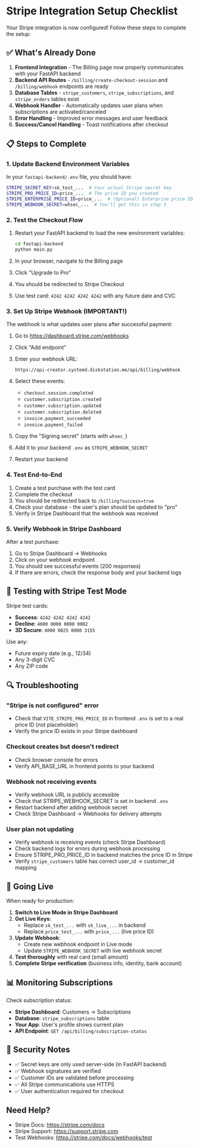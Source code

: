 # Stripe Integration Setup Checklist

Your Stripe integration is now configured! Follow these steps to complete the setup:

## ✅ What's Already Done

1. **Frontend Integration** - The Billing page now properly communicates with your FastAPI backend
2. **Backend API Routes** - `/billing/create-checkout-session` and `/billing/webhook` endpoints are ready
3. **Database Tables** - `stripe_customers`, `stripe_subscriptions`, and `stripe_orders` tables exist
4. **Webhook Handler** - Automatically updates user plans when subscriptions are activated/canceled
5. **Error Handling** - Improved error messages and user feedback
6. **Success/Cancel Handling** - Toast notifications after checkout

## 📋 Steps to Complete

### 1. Update Backend Environment Variables

In your `fastapi-backend/.env` file, you should have:

```bash
STRIPE_SECRET_KEY=sk_test_...  # Your actual Stripe secret key
STRIPE_PRO_PRICE_ID=price_...  # The price ID you created
STRIPE_ENTERPRISE_PRICE_ID=price_...  # (Optional) Enterprise price ID
STRIPE_WEBHOOK_SECRET=whsec_...  # You'll get this in step 3
```

### 2. Test the Checkout Flow

1. Restart your FastAPI backend to load the new environment variables:
   ```bash
   cd fastapi-backend
   python main.py
   ```

2. In your browser, navigate to the Billing page
3. Click "Upgrade to Pro"
4. You should be redirected to Stripe Checkout
5. Use test card: `4242 4242 4242 4242` with any future date and CVC

### 3. Set Up Stripe Webhook (IMPORTANT!)

The webhook is what updates user plans after successful payment:

1. Go to https://dashboard.stripe.com/webhooks
2. Click "Add endpoint"
3. Enter your webhook URL:
   ```
   https://api-creator.systemd.diskstation.me/api/billing/webhook
   ```
4. Select these events:
   - `checkout.session.completed`
   - `customer.subscription.created`
   - `customer.subscription.updated`
   - `customer.subscription.deleted`
   - `invoice.payment_succeeded`
   - `invoice.payment_failed`

5. Copy the "Signing secret" (starts with `whsec_`)
6. Add it to your backend `.env` as `STRIPE_WEBHOOK_SECRET`
7. Restart your backend

### 4. Test End-to-End

1. Create a test purchase with the test card
2. Complete the checkout
3. You should be redirected back to `/billing?success=true`
4. Check your database - the user's plan should be updated to "pro"
5. Verify in Stripe Dashboard that the webhook was received

### 5. Verify Webhook in Stripe Dashboard

After a test purchase:
1. Go to Stripe Dashboard → Webhooks
2. Click on your webhook endpoint
3. You should see successful events (200 responses)
4. If there are errors, check the response body and your backend logs

## 🧪 Testing with Stripe Test Mode

Stripe test cards:
- **Success**: `4242 4242 4242 4242`
- **Decline**: `4000 0000 0000 0002`
- **3D Secure**: `4000 0025 0000 3155`

Use any:
- Future expiry date (e.g., 12/34)
- Any 3-digit CVC
- Any ZIP code

## 🔍 Troubleshooting

### "Stripe is not configured" error
- Check that `VITE_STRIPE_PRO_PRICE_ID` in frontend `.env` is set to a real price ID (not placeholder)
- Verify the price ID exists in your Stripe dashboard

### Checkout creates but doesn't redirect
- Check browser console for errors
- Verify API_BASE_URL in frontend points to your backend

### Webhook not receiving events
- Verify webhook URL is publicly accessible
- Check that STRIPE_WEBHOOK_SECRET is set in backend `.env`
- Restart backend after adding webhook secret
- Check Stripe Dashboard → Webhooks for delivery attempts

### User plan not updating
- Verify webhook is receiving events (check Stripe Dashboard)
- Check backend logs for errors during webhook processing
- Ensure STRIPE_PRO_PRICE_ID in backend matches the price ID in Stripe
- Verify `stripe_customers` table has correct user_id → customer_id mapping

## 🚀 Going Live

When ready for production:

1. **Switch to Live Mode in Stripe Dashboard**
2. **Get Live Keys**:
   - Replace `sk_test_...` with `sk_live_...` in backend
   - Replace `price_test_...` with `price_...` (live price ID)
3. **Update Webhook**:
   - Create new webhook endpoint in Live mode
   - Update `STRIPE_WEBHOOK_SECRET` with live webhook secret
4. **Test thoroughly** with real card (small amount)
5. **Complete Stripe verification** (business info, identity, bank account)

## 📊 Monitoring Subscriptions

Check subscription status:
- **Stripe Dashboard**: Customers → Subscriptions
- **Database**: `stripe_subscriptions` table
- **Your App**: User's profile shows current plan
- **API Endpoint**: `GET /api/billing/subscription-status`

## 🔐 Security Notes

- ✅ Secret keys are only used server-side (in FastAPI backend)
- ✅ Webhook signatures are verified
- ✅ Customer IDs are validated before processing
- ✅ All Stripe communications use HTTPS
- ✅ User authentication required for checkout

## Need Help?

- Stripe Docs: https://stripe.com/docs
- Stripe Support: https://support.stripe.com
- Test Webhooks: https://stripe.com/docs/webhooks/test
